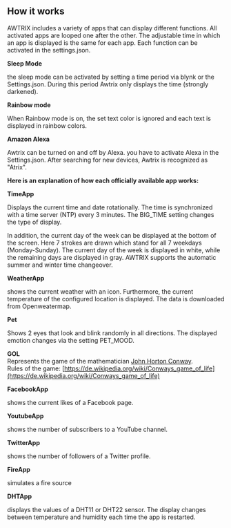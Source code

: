 ## How it works

AWTRIX includes a variety of apps that can display different functions. All activated apps are looped one after the other. The adjustable time in which an app is displayed is the same for each app. Each function can be activated in the settings.json.


**Sleep Mode**

the sleep mode can be activated by setting a time period via blynk or the Settings.json.
During this period Awtrix only displays the time (strongly darkened). 

**Rainbow mode**

When Rainbow mode is on, the set text color is ignored and each text is displayed in rainbow colors.


**Amazon Alexa**

Awtrix can be turned on and off by Alexa.
you have to activate Alexa in the Settings.json.
After searching for new devices, Awtrix is recognized as "Atrix".


**Here is an explanation of how each officially available app works:**

  
**TimeApp**

Displays the current time and date rotationally. The time is synchronized with a time server (NTP) every 3 minutes. The BIG_TIME setting changes the type of display.

In addition, the current day of the week can be displayed at the bottom of the screen. Here 7 strokes are drawn which stand for all 7 weekdays (Monday-Sunday). The current day of the week is displayed in white, while the remaining days are displayed in gray. AWTRIX supports the automatic summer and winter time changeover.

  

**WeatherApp**

shows the current weather with an icon. Furthermore, the current temperature of the configured location is displayed. The data is downloaded from Openweatermap.

  

**Pet**

Shows 2 eyes that look and blink randomly in all directions. The displayed emotion changes via the setting PET_MOOD.

  

**GOL**  
Represents the game of the mathematician [John Horton Conway](https://de.wikipedia.org/wiki/John_Horton_Conway).  
Rules of the game: [https://de.wikipedia.org/wiki/Conways_game_of_life](https://de.wikipedia.org/wiki/Conways_game_of_life)

  

**FacebookApp**

shows the current likes of a Facebook page.

  

**YoutubeApp**

shows the number of subscribers to a YouTube channel.

  

**TwitterApp**

shows the number of followers of a Twitter profile.

  

**FireApp**

simulates a fire source

  

**DHTApp**

displays the values of a DHT11 or DHT22 sensor. The display changes between temperature and humidity each time the app is restarted.